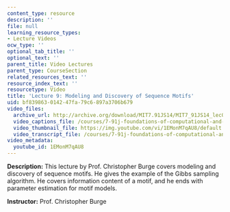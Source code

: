 ```yaml
---
content_type: resource
description: ''
file: null
learning_resource_types:
- Lecture Videos
ocw_type: ''
optional_tab_title: ''
optional_text: ''
parent_title: Video Lectures
parent_type: CourseSection
related_resources_text: ''
resource_index_text: ''
resourcetype: Video
title: 'Lecture 9: Modeling and Discovery of Sequence Motifs'
uid: bf839863-0142-47fa-79c6-897a3706b679
video_files:
  archive_url: http://archive.org/download/MIT7.91JS14/MIT7_91JS14_lec09_300k.mp4
  video_captions_file: /courses/7-91j-foundations-of-computational-and-systems-biology-spring-2014/acd9a81fe2255852b5966d7bd1c2b36b_1EMonM7qAU8.vtt
  video_thumbnail_file: https://img.youtube.com/vi/1EMonM7qAU8/default.jpg
  video_transcript_file: /courses/7-91j-foundations-of-computational-and-systems-biology-spring-2014/de5830d2a08df555105a1dfe754f7e2d_1EMonM7qAU8.pdf
video_metadata:
  youtube_id: 1EMonM7qAU8
---
```


**Description:** This lecture by Prof. Christopher Burge covers modeling and discovery of sequence motifs. He gives the example of the Gibbs sampling algorithm. He covers information content of a motif, and he ends with parameter estimation for motif models.

**Instructor:** Prof. Christopher Burge
